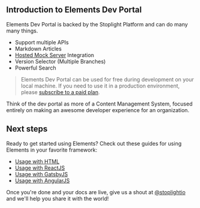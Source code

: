 ## Introduction to Elements Dev Portal

Elements Dev Portal is backed by the Stoplight Platform and can do many many things. 

- Support multiple APIs
- Markdown Articles
- [Hosted Mock Server](https://meta.stoplight.io/docs/platform/3.-design/d.setting-up-a-mock-server.md) Integration
- Version Selector (Multiple Branches)
- Powerful Search

> Elements Dev Portal can be used for free during development on your local machine. If you need to use it in a production environment, please [subscribe to a paid plan](https://stoplight.io/pricing).

Think of the dev portal as more of a Content Management System, focused entirely on making an awesome developer experience for an organization.

## Next steps

Ready to get started using Elements? Check out these guides for using Elements in your favorite framework:

- [Usage with HTML](html.md)
- [Usage with ReactJS](react.md)
- [Usage with GatsbyJS](gatsby.md)
- [Usage with AngularJS](angular.md)

Once you're done and your docs are live, give us a shout at [@stoplightio](https://twitter.com/stoplightio) and we'll help you share it with the world!
